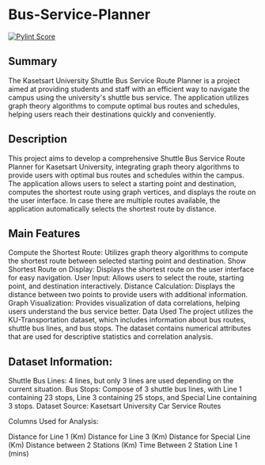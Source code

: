 # Bus-Service-Planner
[![Pylint Score](https://img.shields.io/badge/pylint_score-10-green.svg)](https://github.com/Phantawat/Bus-Service-Planner)

## Summary
The Kasetsart University Shuttle Bus Service Route Planner is a project aimed at providing students and staff with an efficient way to navigate the campus using the university's shuttle bus service. The application utilizes graph theory algorithms to compute optimal bus routes and schedules, helping users reach their destinations quickly and conveniently.

## Description
This project aims to develop a comprehensive Shuttle Bus Service Route Planner for Kasetsart University, integrating graph theory algorithms to provide users with optimal bus routes and schedules within the campus. The application allows users to select a starting point and destination, computes the shortest route using graph vertices, and displays the route on the user interface. In case there are multiple routes available, the application automatically selects the shortest route by distance.

## Main Features
Compute the Shortest Route: Utilizes graph theory algorithms to compute the shortest route between selected starting point and destination.
Show Shortest Route on Display: Displays the shortest route on the user interface for easy navigation.
User Input: Allows users to select the route, starting point, and destination interactively.
Distance Calculation: Displays the distance between two points to provide users with additional information.
Graph Visualization: Provides visualization of data correlations, helping users understand the bus service better.
Data Used
The project utilizes the KU-Transportation dataset, which includes information about bus routes, shuttle bus lines, and bus stops. The dataset contains numerical attributes that are used for descriptive statistics and correlation analysis.

## Dataset Information:

Shuttle Bus Lines: 4 lines, but only 3 lines are used depending on the current situation.
Bus Stops: Compose of 3 shuttle bus lines, with Line 1 containing 23 stops, Line 3 containing 25 stops, and Special Line containing 3 stops.
Dataset Source: Kasetsart University Car Service Routes

Columns Used for Analysis:

Distance for Line 1 (Km)
Distance for Line 3 (Km)
Distance for Special Line (Km)
Distance between 2 Stations (Km)
Time Between 2 Station Line 1 (mins)
